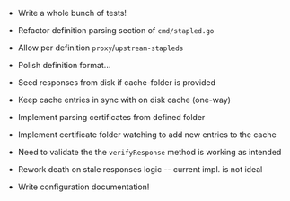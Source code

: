 * Write a whole bunch of tests!
* Refactor definition parsing section of `cmd/stapled.go`
* Allow per definition `proxy`/`upstream-stapleds`
* Polish definition format...
* Seed responses from disk if cache-folder is provided
* Keep cache entries in sync with on disk cache (one-way)
* Implement parsing certificates from defined folder
* Implement certificate folder watching to add new entries
  to the cache
* Need to validate the the `verifyResponse` method is working
  as intended
* Rework death on stale responses logic -- current impl.
  is not ideal

* Write configuration documentation!
